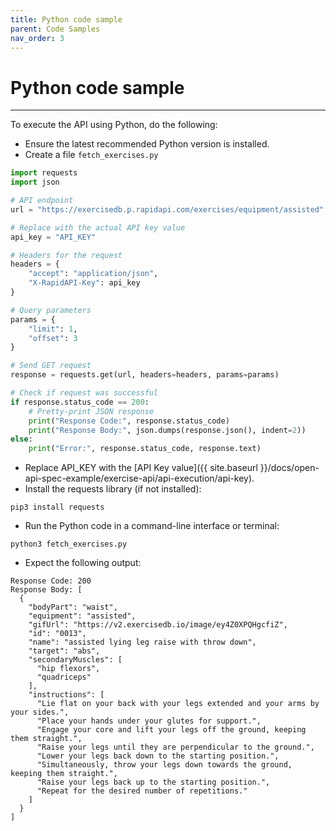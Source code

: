 ```yaml
---
title: Python code sample
parent: Code Samples
nav_order: 3
---
```


# Python code sample

----------------------

To execute the API using Python, do the following:

* Ensure the latest recommended Python version is installed.
* Create a file `fetch_exercises.py`

```python
import requests
import json

# API endpoint
url = "https://exercisedb.p.rapidapi.com/exercises/equipment/assisted"

# Replace with the actual API key value
api_key = "API_KEY"

# Headers for the request
headers = {
    "accept": "application/json",
    "X-RapidAPI-Key": api_key
}

# Query parameters
params = {
    "limit": 1,
    "offset": 3
}

# Send GET request
response = requests.get(url, headers=headers, params=params)

# Check if request was successful
if response.status_code == 200:
    # Pretty-print JSON response
    print("Response Code:", response.status_code)
    print("Response Body:", json.dumps(response.json(), indent=2))
else:
    print("Error:", response.status_code, response.text)
```

* Replace API_KEY with the [API Key value]({{ site.baseurl }}/docs/open-api-spec-example/exercise-api/api-execution/api-key).
* Install the requests library (if not installed):
```shell
pip3 install requests
```

* Run the Python code in a command-line interface or terminal:
```shell
python3 fetch_exercises.py
```
* Expect the following output:

```shell
Response Code: 200
Response Body: [
  {
    "bodyPart": "waist",
    "equipment": "assisted",
    "gifUrl": "https://v2.exercisedb.io/image/ey4Z0XPQHgcfiZ",
    "id": "0013",
    "name": "assisted lying leg raise with throw down",
    "target": "abs",
    "secondaryMuscles": [
      "hip flexors",
      "quadriceps"
    ],
    "instructions": [
      "Lie flat on your back with your legs extended and your arms by your sides.",
      "Place your hands under your glutes for support.",
      "Engage your core and lift your legs off the ground, keeping them straight.",
      "Raise your legs until they are perpendicular to the ground.",
      "Lower your legs back down to the starting position.",
      "Simultaneously, throw your legs down towards the ground, keeping them straight.",
      "Raise your legs back up to the starting position.",
      "Repeat for the desired number of repetitions."
    ]
  }
]
```

